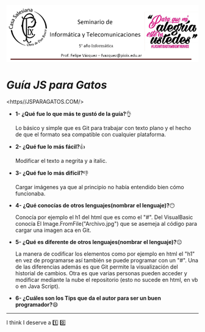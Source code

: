 ![GitHub Logo](Casa_Salesiana.png)

# _**Guía JS para Gatos**_
<https//JSPARAGATOS.COM/>

* **1- ¿Qué fue lo que más te gustó de la guía?**:ok_hand:

  Lo básico y simple que es Git para trabajar con texto plano y el hecho de que el formato sea compatible con cualquier plataforma.

* **2- ¿Qué fue lo más fácil?**:thumbsup:

  Modificar el texto a negrita y a italic.
  
* **3- ¿Qué fue lo más difícil?**:-1:

  Cargar imágenes ya que al principio no había entendido bien cómo funcionaba.

* **4- ¿Qué conocías de otros lenguajes(nombrar el lenguaje)?**:no_mouth:

  Conocía por ejemplo el h1 del html que es como el "#". Del VisualBasic conocía El Image.FromFile("Archivo.jpg") que se asemeja al código para cargar una imagen aca en Git.

* **5- ¿Qué es diferente de otros lenguajes(nombrar el lenguaje)?**:neutral_face:

  La manera de codificar los elementos como por ejemplo en html el "h1" en vez de programarse así también se puede programar con un "#". Una de las diferencias además es que Git permite la visualización del historial de cambios. Otra es que varias personas pueden acceder y modificar mediante la nube el repositorio (esto no sucede en html, en vb o en Java Script).

* **6- ¿Cuáles son los Tips que da el autor para ser un buen programador?**:smile:

  
  
  
 ___ 
I think I deserve a :one: :zero:
